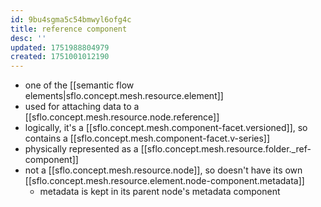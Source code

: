 ```yaml
---
id: 9bu4sgma5c54bmwyl6ofg4c
title: reference component
desc: ''
updated: 1751988804979
created: 1751001012190
---
```


- one of the [[semantic flow elements|sflo.concept.mesh.resource.element]]
- used for attaching data to a [[sflo.concept.mesh.resource.node.reference]]
- logically, it's a [[sflo.concept.mesh.component-facet.versioned]], so contains a [[sflo.concept.mesh.component-facet.v-series]]
- physically represented as a [[sflo.concept.mesh.resource.folder._ref-component]]
- not a [[sflo.concept.mesh.resource.node]], so doesn't have its own [[sflo.concept.mesh.resource.element.node-component.metadata]]
  - metadata is kept in its parent node's metadata component